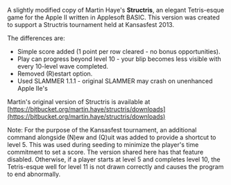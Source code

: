 A slightly modified copy of Martin Haye's **Structris**, an elegant Tetris-esque game
for the Apple II written in Applesoft BASIC. This version was created to 
support a Structris tournament held at Kansasfest 2013. 

The differences are:

  * Simple score added (1 point per row cleared - no bonus opportunities).
  * Play can progress beyond level 10 - your blip becomes less visible with every 10-level wave completed.
  * Removed (R)estart option.
  * Used SLAMMER 1.1.1 - original SLAMMER may crash on unenhanced Apple IIe's

Martin's original version of Structris is available at
[https://bitbucket.org/martin.haye/structris/downloads](https://bitbucket.org/martin.haye/structris/downloads)

Note: For the purpose of the Kansasfest tournament, an additional command alongside (N)ew and (Q)uit was added to provide a shortcut to level 5. This was used during seeding to minimize the player's time commitment to set a score. The version shared here has that feature disabled. Otherwise, if a player starts at level 5 and completes level 10, the Tetris-esque well for level 11 is not drawn correctly and causes the program to end abnormally.